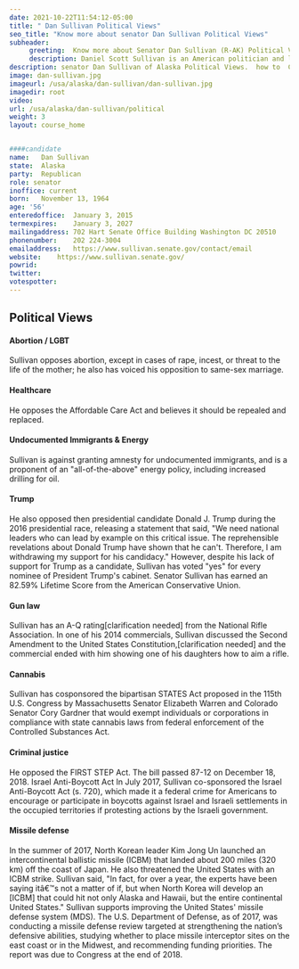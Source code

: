 ```yaml
---
date: 2021-10-22T11:54:12-05:00
title: " Dan Sullivan Political Views"
seo_title: "Know more about senator Dan Sullivan Political Views"
subheader:
     greeting:  Know more about Senator Dan Sullivan (R-AK) Political Views
     description: Daniel Scott Sullivan is an American politician and lawyer serving as the junior United States Senator from Alaska since 2015. He is a member of the Republican Party. Sullivan was in active duty for the United States Marine Corps from 1993 to 1997, 2004 to 2006, and in 2009 and 2013.
description: senator Dan Sullivan of Alaska Political Views.  how to  Contact Senator Dan Sullivan includes email address, phone number, and mailing address.
image: dan-sullivan.jpg
imageurl: /usa/alaska/dan-sullivan/dan-sullivan.jpg
imagedir: root
video: 
url: /usa/alaska/dan-sullivan/political
weight: 3
layout: course_home


####candidate
name:	Dan Sullivan
state:	Alaska
party:	Republican
role: senator
inoffice: current
born:	November 13, 1964
age: '56'
enteredoffice:	January 3, 2015
termexpires:	January 3, 2027
mailingaddress:	702 Hart Senate Office Building Washington DC 20510
phonenumber:	202 224-3004
emailaddress:	https://www.sullivan.senate.gov/contact/email
website:	https://www.sullivan.senate.gov/
powrid: 
twitter: 
votespotter: 
---
```



## Political Views

#### Abortion / LGBT
Sullivan opposes abortion, except in cases of rape, incest, or threat to the life of the mother; he also has voiced his opposition to same-sex marriage.

#### Healthcare
He opposes the Affordable Care Act and believes it should be repealed and replaced.

#### Undocumented Immigrants & Energy
Sullivan is against granting amnesty for undocumented immigrants, and is a proponent of an "all-of-the-above" energy policy, including increased drilling for oil.

#### Trump
He also opposed then presidential candidate Donald J. Trump during the 2016 presidential race, releasing a statement that said, "We need national leaders who can lead by example on this critical issue. The reprehensible revelations about Donald Trump have shown that he can't. Therefore, I am withdrawing my support for his candidacy." However, despite his lack of support for Trump as a candidate, Sullivan has voted "yes" for every nominee of President Trump's cabinet. Senator Sullivan has earned an 82.59% Lifetime Score from the American Conservative Union.

#### Gun law
Sullivan has an A-Q rating[clarification needed] from the National Rifle Association. In one of his 2014 commercials, Sullivan discussed the Second Amendment to the United States Constitution,[clarification needed] and the commercial ended with him showing one of his daughters how to aim a rifle.

#### Cannabis
Sullivan has cosponsored the bipartisan STATES Act proposed in the 115th U.S. Congress by Massachusetts Senator Elizabeth Warren and Colorado Senator Cory Gardner that would exempt individuals or corporations in compliance with state cannabis laws from federal enforcement of the Controlled Substances Act.

#### Criminal justice
He opposed the FIRST STEP Act. The bill passed 87-12 on December 18, 2018.
Israel Anti-Boycott Act
In July 2017, Sullivan co-sponsored the Israel Anti-Boycott Act (s. 720), which made it a federal crime for Americans to encourage or participate in boycotts against Israel and Israeli settlements in the occupied territories if protesting actions by the Israeli government.

#### Missile defense
In the summer of 2017, North Korean leader Kim Jong Un launched an intercontinental ballistic missile (ICBM) that landed about 200 miles (320 km) off the coast of Japan. He also threatened the United States with an ICBM strike. Sullivan said, "In fact, for over a year, the experts have been saying itâ€™s not a matter of if, but when North Korea will develop an [ICBM] that could hit not only Alaska and Hawaii, but the entire continental United States." Sullivan supports improving the United States' missile defense system (MDS). The U.S. Department of Defense, as of 2017, was conducting a missile defense review targeted at strengthening the nation’s defensive abilities, studying whether to place missile interceptor sites on the east coast or in the Midwest, and recommending funding priorities. The report was due to Congress at the end of 2018.